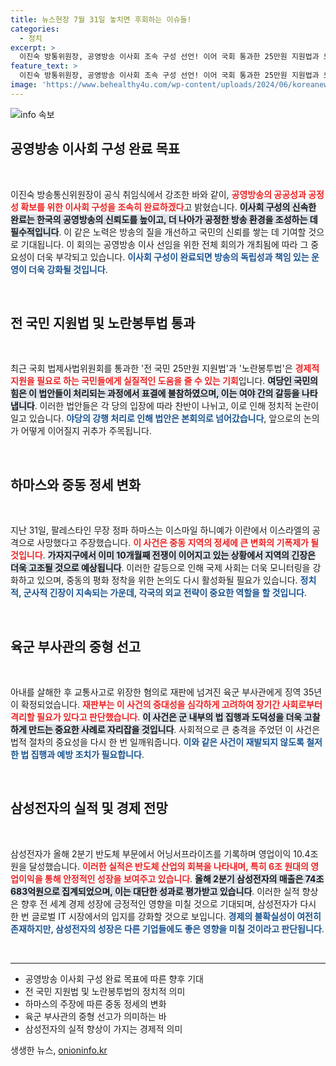 ```yaml
---
title: 뉴스현장 7월 31일 놓치면 후회하는 이슈들!
categories:
  - 정치
excerpt: >
  이진숙 방통위원장, 공영방송 이사회 조속 구성 선언! 이어 국회 통과한 25만원 지원법과 노란봉투법, 중동 정세의 긴장감이 고조되는 하마스 사건까지, 뜨거운 이슈가 한자리에! 클릭해 더 알아보세요!
feature_text: >
  이진숙 방통위원장, 공영방송 이사회 조속 구성 선언! 이어 국회 통과한 25만원 지원법과 노란봉투법, 중동 정세의 긴장감이 고조되는 하마스 사건까지, 뜨거운 이슈가 한자리에! 클릭해 더 알아보세요!
image: 'https://www.behealthy4u.com/wp-content/uploads/2024/06/koreanews.jpg'
---
```


<p><img src="https://www.behealthy4u.com/wp-content/uploads/2024/06/koreanews.jpg" alt="info 속보" /></p>

<h2 data-ke-size="size26">공영방송 이사회 구성 완료 목표</h2>

<p data-ke-size="size16">&nbsp;</p>

<p>이진숙 방송통신위원장이 공식 취임식에서 강조한 바와 같이, <b><span style="color: #ee2323;">공영방송의 공공성과 공정성 확보를 위한 이사회 구성을 조속히 완료하겠다</span></b>고 밝혔습니다. <b><span style="background-color: #21538527;">이사회 구성의 신속한 완료는 한국의 공영방송의 신뢰도를 높이고, 더 나아가 공정한 방송 환경을 조성하는 데 필수적입니다</span></b>. 이 같은 노력은 방송의 질을 개선하고 국민의 신뢰를 쌓는 데 기여할 것으로 기대됩니다. 이 회의는 공영방송 이사 선임을 위한 전체 회의가 개최됨에 따라 그 중요성이 더욱 부각되고 있습니다. <b><span style="color: #1a5490;">이사회 구성이 완료되면 방송의 독립성과 책임 있는 운영이 더욱 강화될 것입니다</span></b>.</p>

<p data-ke-size="size16">&nbsp;</p>

<h2 data-ke-size="size26">전 국민 지원법 및 노란봉투법 통과</h2>

<p data-ke-size="size16">&nbsp;</p>

<p>최근 국회 법제사법위원회를 통과한 '전 국민 25만원 지원법'과 '노란봉투법'은 <b><span style="color: #ee2323;">경제적 지원을 필요로 하는 국민들에게 실질적인 도움을 줄 수 있는 기회</span></b>입니다. <b><span style="background-color: #21538527;">여당인 국민의힘은 이 법안들이 처리되는 과정에서 표결에 불참하였으며, 이는 여야 간의 갈등을 나타냅니다</span></b>. 이러한 법안들은 각 당의 입장에 따라 찬반이 나뉘고, 이로 인해 정치적 논란이 일고 있습니다. <b><span style="color: #1a5490;">야당의 강행 처리로 인해 법안은 본회의로 넘어갔습니다</span></b>, 앞으로의 논의가 어떻게 이어질지 귀추가 주목됩니다.</p>

<p data-ke-size="size16">&nbsp;</p>

<h2 data-ke-size="size26">하마스와 중동 정세 변화</h2>

<p data-ke-size="size16">&nbsp;</p>

<p>지난 31일, 팔레스타인 무장 정파 하마스는 이스마일 하니예가 이란에서 이스라엘의 공격으로 사망했다고 주장했습니다. <b><span style="color: #ee2323;">이 사건은 중동 지역의 정세에 큰 변화의 기폭제가 될 것입니다</span></b>. <b><span style="background-color: #21538527;">가자지구에서 이미 10개월째 전쟁이 이어지고 있는 상황에서 지역의 긴장은 더욱 고조될 것으로 예상됩니다</span></b>. 이러한 갈등으로 인해 국제 사회는 더욱 모니터링을 강화하고 있으며, 중동의 평화 정착을 위한 논의도 다시 활성화될 필요가 있습니다. <b><span style="color: #1a5490;">정치적, 군사적 긴장이 지속되는 가운데, 각국의 외교 전략이 중요한 역할을 할 것입니다</span></b>.</p>

<p data-ke-size="size16">&nbsp;</p>

<h2 data-ke-size="size26">육군 부사관의 중형 선고</h2>

<p data-ke-size="size16">&nbsp;</p>

<p>아내를 살해한 후 교통사고로 위장한 혐의로 재판에 넘겨진 육군 부사관에게 징역 35년이 확정되었습니다. <b><span style="color: #ee2323;">재판부는 이 사건의 중대성을 심각하게 고려하여 장기간 사회로부터 격리할 필요가 있다고 판단했습니다</span></b>. <b><span style="background-color: #21538527;">이 사건은 군 내부의 법 집행과 도덕성을 더욱 고찰하게 만드는 중요한 사례로 자리잡을 것입니다</span></b>. 사회적으로 큰 충격을 주었던 이 사건은 법적 절차의 중요성을 다시 한 번 일깨워줍니다. <b><span style="color: #1a5490;">이와 같은 사건이 재발되지 않도록 철저한 법 집행과 예방 조치가 필요합니다</span></b>.</p>

<p data-ke-size="size16">&nbsp;</p>

<h2 data-ke-size="size26">삼성전자의 실적 및 경제 전망</h2>

<p data-ke-size="size16">&nbsp;</p>

<p>삼성전자가 올해 2분기 반도체 부문에서 어닝서프라이즈를 기록하며 영업이익 10.4조 원을 달성했습니다. <b><span style="color: #ee2323;">이러한 실적은 반도체 산업의 회복을 나타내며, 특히 6조 원대의 영업이익을 통해 안정적인 성장을 보여주고 있습니다</span></b>. <b><span style="background-color: #21538527;">올해 2분기 삼성전자의 매출은 74조 683억원으로 집계되었으며, 이는 대단한 성과로 평가받고 있습니다</span></b>. 이러한 실적 향상은 향후 전 세계 경제 성장에 긍정적인 영향을 미칠 것으로 기대되며, 삼성전자가 다시 한 번 글로벌 IT 시장에서의 입지를 강화할 것으로 보입니다. <b><span style="color: #1a5490;">경제의 불확실성이 여전히 존재하지만, 삼성전자의 성장은 다른 기업들에도 좋은 영향을 미칠 것이라고 판단됩니다</span></b>.</p>

<p data-ke-size="size16">&nbsp;</p>

<hr>

<ul>
<li>공영방송 이사회 구성 완료 목표에 따른 향후 기대</li>
<li>전 국민 지원법 및 노란봉투법의 정치적 의미</li>
<li>하마스의 주장에 따른 중동 정세의 변화</li>
<li>육군 부사관의 중형 선고가 의미하는 바</li>
<li>삼성전자의 실적 향상이 가지는 경제적 의미</li>
</ul>
생생한 뉴스, <a href="https://onioninfo.kr" rel="dofollow">onioninfo.kr</a>


